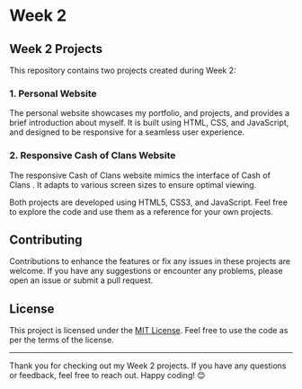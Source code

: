 # Week 2 

## Week 2 Projects

This repository contains two projects created during Week 2:

### 1. Personal Website

The personal website showcases my portfolio, and projects, and provides a brief introduction about myself. It is built using HTML, CSS, and JavaScript, and designed to be responsive for a seamless user experience.

### 2. Responsive Cash of Clans Website

The responsive Cash of Clans website mimics the interface of Cash of Clans . It adapts to various screen sizes to ensure optimal viewing.

Both projects are developed using HTML5, CSS3, and JavaScript. Feel free to explore the code and use them as a reference for your own projects.

## Contributing

Contributions to enhance the features or fix any issues in these projects are welcome. If you have any suggestions or encounter any problems, please open an issue or submit a pull request.

## License

This project is licensed under the [MIT License](LICENSE). Feel free to use the code as per the terms of the license.

---

Thank you for checking out my Week 2 projects. If you have any questions or feedback, feel free to reach out. Happy coding! 😊
